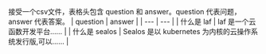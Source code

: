 接受一个csv文件，表格头包含 question 和 answer。question 代表问题，answer 代表答案。
| question | answer |
| --- | --- | 
| 什么是 laf  | laf 是一个云函数开发平台…… |
| 什么是 sealos | Sealos 是以 kubernetes 为内核的云操作系统发行版,可以…… |
